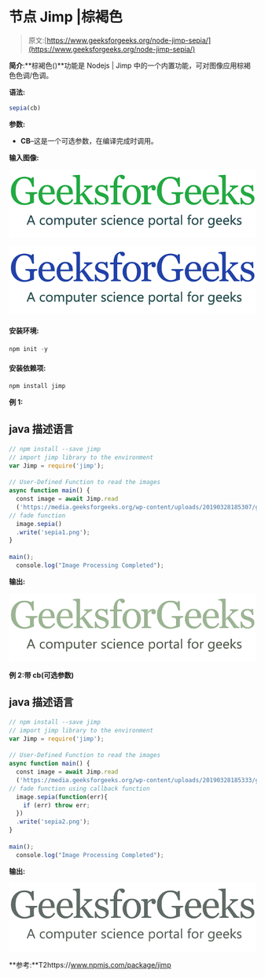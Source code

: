 # 节点 Jimp |棕褐色

> 原文:[https://www.geeksforgeeks.org/node-jimp-sepia/](https://www.geeksforgeeks.org/node-jimp-sepia/)

**简介**:**棕褐色()**功能是 Nodejs | Jimp 中的一个内置功能，可对图像应用棕褐色色调/色调。

**语法:**

```js
sepia(cb)
```

**参数:**

*   **CB**–这是一个可选参数，在编译完成时调用。

**输入图像:**

![](img/11d75a22300d1eaf21322ef1a88a13d0.png)

![](img/290a52d70280cfd5211f5083f062f10e.png)

#### 安装环境:

```js
npm init -y
```

#### 安装依赖项:

```js
npm install jimp
```

**例 1:**

## java 描述语言

```js
// npm install --save jimp
// import jimp library to the environment
var Jimp = require('jimp');

// User-Defined Function to read the images
async function main() {
  const image = await Jimp.read
  ('https://media.geeksforgeeks.org/wp-content/uploads/20190328185307/gfg28.png');
// fade function
  image.sepia()
  .write('sepia1.png');
}

main();
  console.log("Image Processing Completed");
```

**输出:**

![](img/81a7f785639c9d55d326187a2f004562.png)

**例 2:带 cb(可选参数)**

## java 描述语言

```js
// npm install --save jimp
// import jimp library to the environment
var Jimp = require('jimp');

// User-Defined Function to read the images
async function main() {
  const image = await Jimp.read
  ('https://media.geeksforgeeks.org/wp-content/uploads/20190328185333/gfg111.png');
// fade function using callback function
  image.sepia(function(err){
    if (err) throw err;
  })
  .write('sepia2.png');
}

main();
  console.log("Image Processing Completed");
```

**输出:**

![](img/92da473fe3548eb573027eb4f90f629a.png)

**参考:**T2https://www.npmjs.com/package/jimp